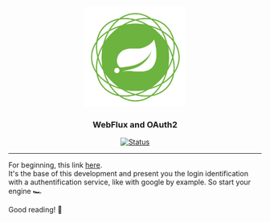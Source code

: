 <p align="center">
	<a href="" rel="noopener">
	 <img width=200px height=200px src="spring-webflux.png" alt="Project logo">
 </a>
</p>

<h3 align="center">WebFlux and OAuth2</h3>

<div align="center">

  [![Status](https://img.shields.io/badge/status-active-success.svg)]()

</div>

---

For beginning, this link [here](https://www.baeldung.com/spring-oauth-login-webflux).  
It's the base of this development and present you the login identification with a authentification service, like with google by example. So start your engine 🏎

Good reading! 🌈
